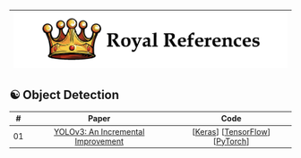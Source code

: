 |![image](https://github.com/Royal-526/Royal-References/blob/master/logo.png)|
|---|


## ☯️ Object Detection

|#|Paper|Code|
|:---:|:---:|:---:|
|01|[YOLOv3: An Incremental Improvement](https://github.com/ldkong1205/MSc-Dissertation/blob/master/PAPERS/%E3%80%8CYOLOv3%E3%80%8D.pdf)|[[Keras](https://github.com/qqwweee/keras-yolo3)] [[TensorFlow](https://github.com/YunYang1994/tensorflow-yolov3)] [[PyTorch](https://github.com/eriklindernoren/PyTorch-YOLOv3)]|
